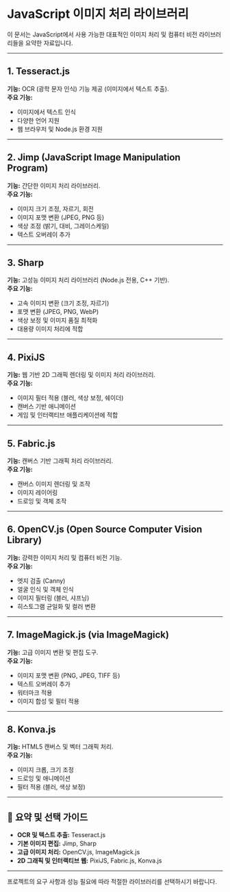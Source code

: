 # JavaScript 이미지 처리 라이브러리

이 문서는 JavaScript에서 사용 가능한 대표적인 이미지 처리 및 컴퓨터 비전 라이브러리들을 요약한 자료입니다.

---

## 1. Tesseract.js
**기능:** OCR (광학 문자 인식) 기능 제공 (이미지에서 텍스트 추출).  
**주요 기능:**
- 이미지에서 텍스트 인식
- 다양한 언어 지원
- 웹 브라우저 및 Node.js 환경 지원

---

## 2. Jimp (JavaScript Image Manipulation Program)
**기능:** 간단한 이미지 처리 라이브러리.  
**주요 기능:**
- 이미지 크기 조정, 자르기, 회전
- 이미지 포맷 변환 (JPEG, PNG 등)
- 색상 조정 (밝기, 대비, 그레이스케일)
- 텍스트 오버레이 추가

---

## 3. Sharp
**기능:** 고성능 이미지 처리 라이브러리 (Node.js 전용, C++ 기반).  
**주요 기능:**
- 고속 이미지 변환 (크기 조정, 자르기)
- 포맷 변환 (JPEG, PNG, WebP)
- 색상 보정 및 이미지 품질 최적화
- 대용량 이미지 처리에 적합

---

## 4. PixiJS
**기능:** 웹 기반 2D 그래픽 렌더링 및 이미지 처리 라이브러리.  
**주요 기능:**
- 이미지 필터 적용 (블러, 색상 보정, 쉐이더)
- 캔버스 기반 애니메이션
- 게임 및 인터랙티브 애플리케이션에 적합

---

## 5. Fabric.js
**기능:** 캔버스 기반 그래픽 처리 라이브러리.  
**주요 기능:**
- 캔버스 이미지 렌더링 및 조작
- 이미지 레이어링
- 드로잉 및 객체 조작

---

## 6. OpenCV.js (Open Source Computer Vision Library)
**기능:** 강력한 이미지 처리 및 컴퓨터 비전 기능.  
**주요 기능:**
- 엣지 검출 (Canny)
- 얼굴 인식 및 객체 인식
- 이미지 필터링 (블러, 샤프닝)
- 히스토그램 균일화 및 컬러 변환

---

## 7. ImageMagick.js (via ImageMagick)
**기능:** 고급 이미지 변환 및 편집 도구.  
**주요 기능:**
- 이미지 포맷 변환 (PNG, JPEG, TIFF 등)
- 텍스트 오버레이 추가
- 워터마크 적용
- 이미지 합성 및 필터 적용

---

## 8. Konva.js
**기능:** HTML5 캔버스 및 벡터 그래픽 처리.  
**주요 기능:**
- 이미지 크롭, 크기 조정
- 드로잉 및 애니메이션
- 필터 적용 (블러, 색상 보정)

---

## 📌 요약 및 선택 가이드
- **OCR 및 텍스트 추출:** Tesseract.js
- **기본 이미지 편집:** Jimp, Sharp
- **고급 이미지 처리:** OpenCV.js, ImageMagick.js
- **2D 그래픽 및 인터랙티브 웹:** PixiJS, Fabric.js, Konva.js

---

프로젝트의 요구 사항과 성능 필요에 따라 적절한 라이브러리를 선택하시기 바랍니다.
